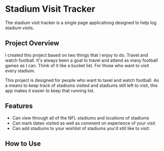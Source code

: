 # Stadium Visit Tracker
The stadium visit tracker is a single page applicationg designed to help log stadium visits. 

## Project Overview

I created this project based on two things that I enjoy to do.  Travel and watch football.  It's always been a goal to travel and attend as many football games as I can.  Think of it like a bucket list.  For those who want to visit every stadium.  

This project is designed for people who want to tavel and watch football.  As a means to keep track of stadiums visited and stadiums still left to visit, this app makes it easier to keep that running list. 

## Features
- Can view through all of the NFL stadiums and locations of stadiums 
- Can mark dates visited as well as comment on experience of your visit
- Can add stadiums to your wishlist of stadiums you'd still like to visit. 

## How to Use
